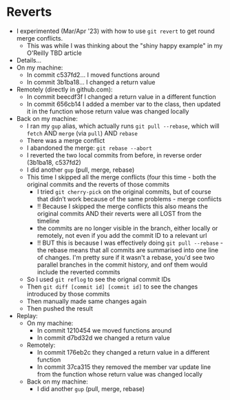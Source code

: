 # Reverts

- I experimented (Mar/Apr '23) with how to use `git revert` to get round merge conflicts. 
    - This was while I was thinking about the "shiny happy example" in my O'Reilly TBD article
- Details...
- On my machine:
    - In commit c537fd2... I moved functions around
    - In commit 3b1ba18... I changed a return value
- Remotely (directly in github.com):
    - In commit beecdf3f I changed a return value in a different function
    - In commit 656cb14 I added a member var to the class, then updated it in the function whose return value was changed locally
- Back on my machine:
    - I ran my `gup` alias, which actually runs `git pull --rebase`, which will `fetch` AND `merge` (via `pull`) AND `rebase`
    - There was a merge conflict
    - I abandoned the merge: `git rebase --abort`
    - I reverted the two local commits from before, in reverse order (3b1ba18, c537fd2)
    - I did another `gup` (pull, merge, rebase)
    - This time I skipped all the merge conflicts (four this time - both the original commits and the reverts of those commits
        - I tried `git cherry-pick` on the original commits, but of course that didn’t work because of the same problems - merge confiicts
        - !! Because I skipped the merge conflicts this also means the original commits AND their reverts were all LOST from the timeline 
        - the commits are no longer visible in the branch, either locally or remotely, not even if you add the commit ID to a relevant url
        - !! BUT this is because I was effectively doing `git pull --rebase` - the rebase means that all commits are summarised into one line of changes. I'm pretty sure if it wasn't a rebase, you'd see two parallel branches in the commit history, and onf them would include the reverted commits
    - So I used `git reflog` to see the orignal commit IDs
    - Then `git diff [commit id] [commit id]` to see the changes introduced by those commits
    - Then manually made same changes again
    - Then pushed the result
- Replay:
    - On my machine:
        - In commit 1210454 we moved functions around
        - In commit d7bd32d we changed a return value
    - Remotely:
        - In commit 176eb2c they changed a return value in a different function
        - In commit 37ca315 they removed the member var update line from the function whose return value was changed locally
    - Back on my machine:
        - I did another `gup` (pull, merge, rebase)
